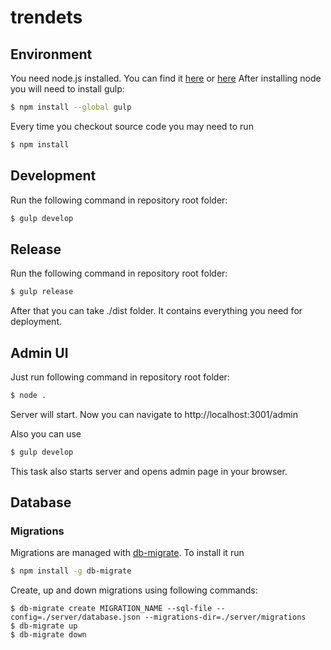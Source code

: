 trendets
========

## Environment

You need node.js installed. You can find it [here](http://nodejs.org/) or [here](https://github.com/joyent/node/wiki/Installing-Node.js-via-package-manager)
After installing node you will need to install gulp:
```sh
$ npm install --global gulp
```
Every time you checkout source code you may need to run
```sh
$ npm install
```

## Development

Run the following command in repository root folder:
```sh
$ gulp develop
```


## Release

Run the following command in repository root folder:
```sh
$ gulp release
```
After that you can take ./dist folder. It contains everything you need for deployment.


## Admin UI

Just run following command in repository root folder:
```sh
$ node .
```
Server will start. Now you can navigate to http://localhost:3001/admin

Also you can use
```sh
$ gulp develop
```
This task also starts server and opens admin page in your browser.


## Database

### Migrations

Migrations are managed with [db-migrate](https://www.npmjs.com/package/db-migrate). To install it run
```sh
$ npm install -g db-migrate
```

Create, up and down migrations using following commands:
```
$ db-migrate create MIGRATION_NAME --sql-file --config=./server/database.json --migrations-dir=./server/migrations
$ db-migrate up
$ db-migrate down
```
